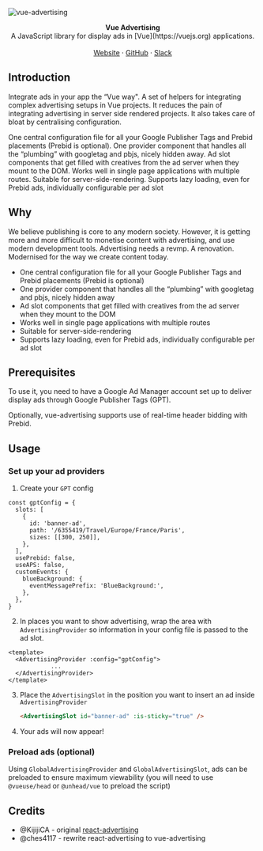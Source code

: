 ![vue-advertising](https://user-images.githubusercontent.com/53453555/224674120-fe61a13e-3442-408e-896d-00168d6d0ed2.png)

<div align="center"><strong>Vue Advertising</strong></div>
<div align="center">A JavaScript library for display ads in [Vue](https://vuejs.org) applications.</div>
<br />
<div align="center">
<a href="https://storipress.com">Website</a> 
<span> · </span>
<a href="https://github.com/storipress/vue-advertising">GitHub</a> 
<span> · </span>
<a href="https://join.slack.com/t/storipresscommunity/shared_invite/zt-1krx5nm1d-h_WKy1XF3MSxuY4BQ0VRbQ">Slack</a>
</div>

## Introduction

Integrate ads in your app the “Vue way". A set of helpers for integrating complex advertising setups in Vue projects. It reduces the pain of integrating advertising in server side rendered projects. It also takes care of bloat by centralising configuration.

One central configuration file for all your Google Publisher Tags and Prebid placements (Prebid is optional). One provider component that handles all the “plumbing” with googletag and pbjs, nicely hidden away. Ad slot components that get filled with creatives from the ad server when they mount to the DOM. Works well in single page applications with multiple routes. Suitable for server-side-rendering. Supports lazy loading, even for Prebid ads, individually configurable per ad slot

## Why

We believe publishing is core to any modern society. However, it is getting more and more difficult to monetise content with advertising, and use modern development tools. Advertising needs a revmp. A renovation. Modernised for the way we create content today.

- One central configuration file for all your Google Publisher Tags and Prebid placements (Prebid is optional)
- One provider component that handles all the “plumbing” with googletag and pbjs, nicely hidden away
- Ad slot components that get filled with creatives from the ad server when they mount to the DOM
- Works well in single page applications with multiple routes
- Suitable for server-side-rendering
- Supports lazy loading, even for Prebid ads, individually configurable per ad slot

## Prerequisites
To use it, you need to have a Google Ad Manager account set up to deliver display ads through Google Publisher Tags (GPT).

Optionally, vue-advertising supports use of real-time header bidding with Prebid.

## Usage

### Set up your ad providers

1. Create your `GPT` config

```
const gptConfig = {
  slots: [
    {
      id: 'banner-ad',
      path: '/6355419/Travel/Europe/France/Paris',
      sizes: [[300, 250]],
    },
  ],
  usePrebid: false,
  useAPS: false,
  customEvents: {
    blueBackground: {
      eventMessagePrefix: 'BlueBackground:',
    },
  },
}
```

2. In places you want to show advertising, wrap the area with `AdvertisingProvider` so information in your config file is passed to the ad slot.

```
<template>
  <AdvertisingProvider :config="gptConfig">
			...
  </AdvertisingProvider>
</template>
```

3.  Place the `AdvertisingSlot` in the position you want to insert an ad inside `AdvertisingProvider`

    ```html
    <AdvertisingSlot id="banner-ad" :is-sticky="true" />
    ```

4.  Your ads will now appear!

### Preload ads (optional)

Using `GlobalAdvertisingProvider` and `GlobalAdvertisingSlot`, ads can be preloaded to ensure maximum viewability (you will need to use `@vueuse/head` or `@unhead/vue` to preload the script)

## Credits

- @KijijiCA - original [react-advertising](https://github.com/KijijiCA/react-advertising)
- @ches4117 - rewrite react-advertising to vue-advertising
